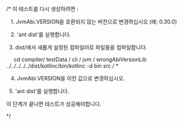 /*
이 테스트를 다시 생성하려면 :

   1. JvmAbi.VERSION을 호환되지 않는 버전으로 변경하십시오 (예: 0.30.0)
   
   2. 'ant dist'를 실행합니다.
   
   3. dist/에서 새롭게 설정된 컴파일러로 파일들을 컴파일합니다.

     cd compiler/ testData / cli / jvm / wrongAbiVersionLib
     ../../../../../dist/kotlinc/bin/kotlinc -d bin src / *

   4. JvmAbi.VERSION을 이전 값으로 변경하십시오.
   
   5. 'ant dist'를 실행합니다.
   
이 단계가 끝나면 테스트가 성공해야합니다.

*/
